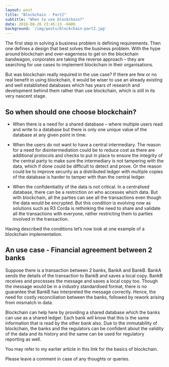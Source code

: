 ```yaml
---
layout: post
title: "Blockchain - Part2"
subtitle: "When to use blockchain?"
date: 2016-08-26 23:45:13 -0400
background: '/img/posts/blockchain-part2.jpg'
---
```



The first step in solving a business problem is defining requirements. Then one defines a design that best solves the business problem. With the hype around blockchain and over-eagerness to get on the blockchain bandwagon, corporates are taking the reverse approach – they are searching for use cases to implement blockchain in their organisations. 

But was blockchain really required in the use case? If there are few or no real benefit in using blockchain, it would be wiser to use an already existing and well established databases which has years of research and development behind them rather than use blockchain, which is still in its very nascent stage.

## So when should one choose blockchain?

- When there is a need for a shared database – where multiple users read and write to a database but there is only one unique value of the database at any given point in time.

- When the users do not want to have a central intermediary. The reason for a need for disintermediation could be to reduce cost as there are additional protocols and checks to put in place to ensure the integrity of the central party to make sure the intermediary is not tampering with the data, which if done could be difficult to detect and prove. Or the reason could be to improve security as a distributed ledger with multiple copies of the database is harder to tamper with than the central ledger.

- When the confidentiality of the data is not critical. In a centralised database, there can be a restriction on who accesses which data. But with blockchain, all the parties can see all the transactions even though the data would be encrypted. But this condition is evolving now as solutions such as R3 Corda is rethinking the need to share and validate all the transactions with everyone, rather restricting them to parties involved in the transaction.

Having described the conditions  let’s now look at one example of a blockchain implementation.

## An use case - Financial agreement between 2 banks

Suppose there is a transaction between 2 banks, BankA and BankB. BankA sends the details of the transaction to BankB and saves a local copy. BankB receives and processes the message and saves a local copy too. Though the message would be in a industry standardised format, there is no guarantee that BankB has interpreted the message correctly. Hence, the need for costly reconciliation between the banks, followed by rework arising from mismatch in data. 

Blockchain can help here by providing a shared database which the banks can use as a shared ledger. Each bank will know that this is the same information that is read by the other bank also. Due to the immutability of blockchain, the banks and the regulators can be confident about the validity of the data and its history and the same can be used for regulatory reporting as well.

You may refer to my earlier article in this link for the basics of blockchain.

Please leave a comment in case of any thoughts or queries.